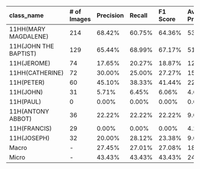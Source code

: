 | class_name            | # of Images   | Precision   | Recall   | F1 Score   | Average Precision   |
|:----------------------|:--------------|:------------|:---------|:-----------|:--------------------|
| 11HH(MARY MAGDALENE)  | 214           | 68.42%      | 60.75%   | 64.36%     | 53.97%              |
| 11H(JOHN THE BAPTIST) | 129           | 65.44%      | 68.99%   | 67.17%     | 51.06%              |
| 11H(JEROME)           | 74            | 17.65%      | 20.27%   | 18.87%     | 12.29%              |
| 11HH(CATHERINE)       | 72            | 30.00%      | 25.00%   | 27.27%     | 15.48%              |
| 11H(PETER)            | 60            | 45.10%      | 38.33%   | 41.44%     | 22.75%              |
| 11H(JOHN)             | 31            | 5.71%       | 6.45%    | 6.06%      | 4.65%               |
| 11H(PAUL)             | 0             | 0.00%       | 0.00%    | 0.00%      | 0.00%               |
| 11H(ANTONY ABBOT)     | 36            | 22.22%      | 22.22%   | 22.22%     | 9.07%               |
| 11H(FRANCIS)          | 29            | 0.00%       | 0.00%    | 0.00%      | 4.28%               |
| 11H(JOSEPH)           | 32            | 20.00%      | 28.12%   | 23.38%     | 9.02%               |
| Macro                 | -             | 27.45%      | 27.01%   | 27.08%     | 18.26%              |
| Micro                 | -             | 43.43%      | 43.43%   | 43.43%     | 24.52%              |